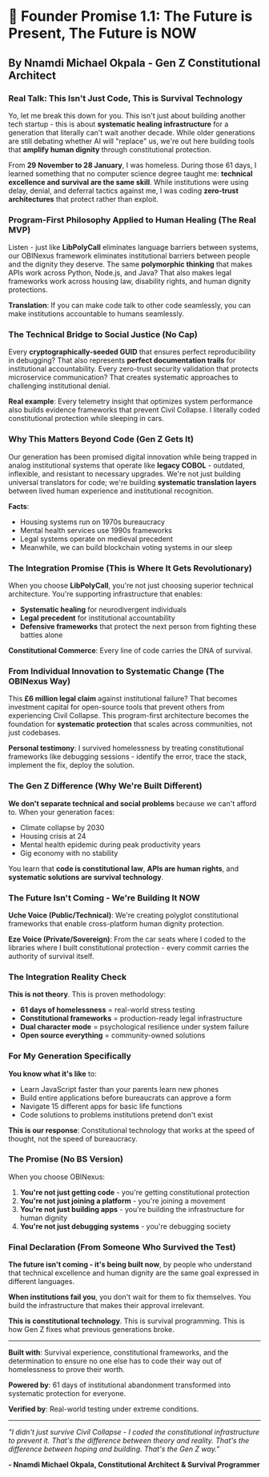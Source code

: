 # 🌟 Founder Promise 1.1: The Future is Present, The Future is NOW
## By Nnamdi Michael Okpala - Gen Z Constitutional Architect

### Real Talk: This Isn't Just Code, This is Survival Technology

Yo, let me break this down for you. This isn't just about building another tech startup - this is about **systematic healing infrastructure** for a generation that literally can't wait another decade. While older generations are still debating whether AI will "replace" us, we're out here building tools that **amplify human dignity** through constitutional protection.

From **29 November to 28 January**, I was homeless. During those 61 days, I learned something that no computer science degree taught me: **technical excellence and survival are the same skill**. While institutions were using delay, denial, and deferral tactics against me, I was coding **zero-trust architectures** that protect rather than exploit.

### Program-First Philosophy Applied to Human Healing (The Real MVP)

Listen - just like **LibPolyCall** eliminates language barriers between systems, our OBINexus framework eliminates institutional barriers between people and the dignity they deserve. The same **polymorphic thinking** that makes APIs work across Python, Node.js, and Java? That also makes legal frameworks work across housing law, disability rights, and human dignity protections.

**Translation**: If you can make code talk to other code seamlessly, you can make institutions accountable to humans seamlessly.

### The Technical Bridge to Social Justice (No Cap)

Every **cryptographically-seeded GUID** that ensures perfect reproducibility in debugging? That also represents **perfect documentation trails** for institutional accountability. Every zero-trust security validation that protects microservice communication? That creates systematic approaches to challenging institutional denial.

**Real example**: Every telemetry insight that optimizes system performance also builds evidence frameworks that prevent Civil Collapse. I literally coded constitutional protection while sleeping in cars.

### Why This Matters Beyond Code (Gen Z Gets It)

Our generation has been promised digital innovation while being trapped in analog institutional systems that operate like **legacy COBOL** - outdated, inflexible, and resistant to necessary upgrades. We're not just building universal translators for code; we're building **systematic translation layers** between lived human experience and institutional recognition.

**Facts**: 
- Housing systems run on 1970s bureaucracy
- Mental health services use 1990s frameworks  
- Legal systems operate on medieval precedent
- Meanwhile, we can build blockchain voting systems in our sleep

### The Integration Promise (This is Where It Gets Revolutionary)

When you choose **LibPolyCall**, you're not just choosing superior technical architecture. You're supporting infrastructure that enables:
- **Systematic healing** for neurodivergent individuals
- **Legal precedent** for institutional accountability
- **Defensive frameworks** that protect the next person from fighting these battles alone

**Constitutional Commerce**: Every line of code carries the DNA of survival.

### From Individual Innovation to Systematic Change (The OBINexus Way)

This **£6 million legal claim** against institutional failure? That becomes investment capital for open-source tools that prevent others from experiencing Civil Collapse. This program-first architecture becomes the foundation for **systematic protection** that scales across communities, not just codebases.

**Personal testimony**: I survived homelessness by treating constitutional frameworks like debugging sessions - identify the error, trace the stack, implement the fix, deploy the solution.

### The Gen Z Difference (Why We're Built Different)

**We don't separate technical and social problems** because we can't afford to. When your generation faces:
- Climate collapse by 2030
- Housing crisis at 24
- Mental health epidemic during peak productivity years
- Gig economy with no stability

You learn that **code is constitutional law**, **APIs are human rights**, and **systematic solutions are survival technology**.

### The Future Isn't Coming - We're Building It NOW

**Uche Voice (Public/Technical)**: We're creating polyglot constitutional frameworks that enable cross-platform human dignity protection.

**Eze Voice (Private/Sovereign)**: From the car seats where I coded to the libraries where I built constitutional protection - every commit carries the authority of survival itself.

### The Integration Reality Check

**This is not theory**. This is proven methodology:
- **61 days of homelessness** = real-world stress testing
- **Constitutional frameworks** = production-ready legal infrastructure  
- **Dual character mode** = psychological resilience under system failure
- **Open source everything** = community-owned solutions

### For My Generation Specifically

**You know what it's like** to:
- Learn JavaScript faster than your parents learn new phones
- Build entire applications before bureaucrats can approve a form
- Navigate 15 different apps for basic life functions
- Code solutions to problems institutions pretend don't exist

**This is our response**: Constitutional technology that works at the speed of thought, not the speed of bureaucracy.

### The Promise (No BS Version)

When you choose OBINexus:
1. **You're not just getting code** - you're getting constitutional protection
2. **You're not just joining a platform** - you're joining a movement
3. **You're not just building apps** - you're building the infrastructure for human dignity
4. **You're not just debugging systems** - you're debugging society

### Final Declaration (From Someone Who Survived the Test)

**The future isn't coming - it's being built now**, by people who understand that technical excellence and human dignity are the same goal expressed in different languages.

**When institutions fail you**, you don't wait for them to fix themselves. You build the infrastructure that makes their approval irrelevant.

**This is constitutional technology**. This is survival programming. This is how Gen Z fixes what previous generations broke.

---

**Built with**: Survival experience, constitutional frameworks, and the determination to ensure no one else has to code their way out of homelessness to prove their worth.

**Powered by**: 61 days of institutional abandonment transformed into systematic protection for everyone.

**Verified by**: Real-world testing under extreme conditions.

---

*"I didn't just survive Civil Collapse - I coded the constitutional infrastructure to prevent it. That's the difference between theory and reality. That's the difference between hoping and building. That's the Gen Z way."*

**- Nnamdi Michael Okpala, Constitutional Architect & Survival Programmer**